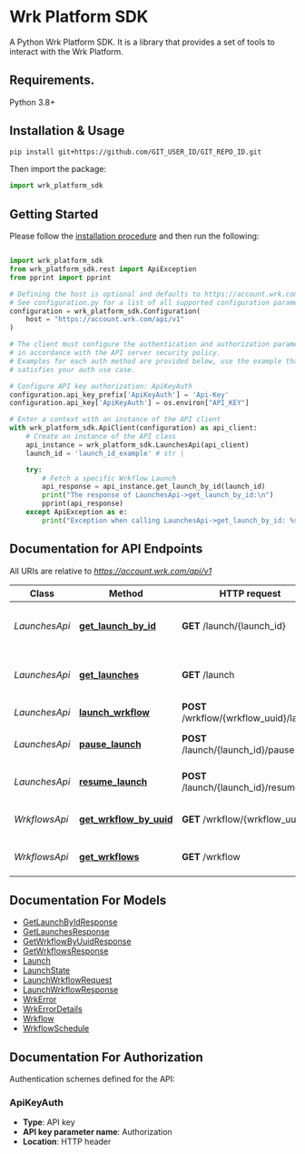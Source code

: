 # Wrk Platform SDK

A Python Wrk Platform SDK. It is a library that provides a set of tools to interact with the Wrk Platform.

## Requirements.

Python 3.8+

## Installation & Usage

```sh
pip install git+https://github.com/GIT_USER_ID/GIT_REPO_ID.git
```

Then import the package:
```python
import wrk_platform_sdk
```

## Getting Started

Please follow the [installation procedure](#installation--usage) and then run the following:

```python

import wrk_platform_sdk
from wrk_platform_sdk.rest import ApiException
from pprint import pprint

# Defining the host is optional and defaults to https://account.wrk.com/api/v1
# See configuration.py for a list of all supported configuration parameters.
configuration = wrk_platform_sdk.Configuration(
    host = "https://account.wrk.com/api/v1"
)

# The client must configure the authentication and authorization parameters
# in accordance with the API server security policy.
# Examples for each auth method are provided below, use the example that
# satisfies your auth use case.

# Configure API key authorization: ApiKeyAuth
configuration.api_key_prefix['ApiKeyAuth'] = 'Api-Key'
configuration.api_key['ApiKeyAuth'] = os.environ["API_KEY"]

# Enter a context with an instance of the API client
with wrk_platform_sdk.ApiClient(configuration) as api_client:
    # Create an instance of the API class
    api_instance = wrk_platform_sdk.LaunchesApi(api_client)
    launch_id = 'launch_id_example' # str |

    try:
        # Fetch a specific Wrkflow Launch
        api_response = api_instance.get_launch_by_id(launch_id)
        print("The response of LaunchesApi->get_launch_by_id:\n")
        pprint(api_response)
    except ApiException as e:
        print("Exception when calling LaunchesApi->get_launch_by_id: %s\n" % e)

```

## Documentation for API Endpoints

All URIs are relative to *https://account.wrk.com/api/v1*

Class | Method | HTTP request | Description
------------ | ------------- | ------------- | -------------
*LaunchesApi* | [**get_launch_by_id**](docs/LaunchesApi.md#get_launch_by_id) | **GET** /launch/{launch_id} | Fetch a specific Wrkflow Launch
*LaunchesApi* | [**get_launches**](docs/LaunchesApi.md#get_launches) | **GET** /launch | Fetch multiple Wrkflow Launches
*LaunchesApi* | [**launch_wrkflow**](docs/LaunchesApi.md#launch_wrkflow) | **POST** /wrkflow/{wrkflow_uuid}/launch | Launch a Wrkflow
*LaunchesApi* | [**pause_launch**](docs/LaunchesApi.md#pause_launch) | **POST** /launch/{launch_id}/pause | Pause a Wrkflow Launch
*LaunchesApi* | [**resume_launch**](docs/LaunchesApi.md#resume_launch) | **POST** /launch/{launch_id}/resume | Resume a Wrkflow Launch
*WrkflowsApi* | [**get_wrkflow_by_uuid**](docs/WrkflowsApi.md#get_wrkflow_by_uuid) | **GET** /wrkflow/{wrkflow_uuid} | Fetch a specific Wrkflow
*WrkflowsApi* | [**get_wrkflows**](docs/WrkflowsApi.md#get_wrkflows) | **GET** /wrkflow | Fetch multiple Wrkflows


## Documentation For Models

 - [GetLaunchByIdResponse](docs/GetLaunchByIdResponse.md)
 - [GetLaunchesResponse](docs/GetLaunchesResponse.md)
 - [GetWrkflowByUuidResponse](docs/GetWrkflowByUuidResponse.md)
 - [GetWrkflowsResponse](docs/GetWrkflowsResponse.md)
 - [Launch](docs/Launch.md)
 - [LaunchState](docs/LaunchState.md)
 - [LaunchWrkflowRequest](docs/LaunchWrkflowRequest.md)
 - [LaunchWrkflowResponse](docs/LaunchWrkflowResponse.md)
 - [WrkError](docs/WrkError.md)
 - [WrkErrorDetails](docs/WrkErrorDetails.md)
 - [Wrkflow](docs/Wrkflow.md)
 - [WrkflowSchedule](docs/WrkflowSchedule.md)


<a id="documentation-for-authorization"></a>
## Documentation For Authorization


Authentication schemes defined for the API:
<a id="ApiKeyAuth"></a>
### ApiKeyAuth

- **Type**: API key
- **API key parameter name**: Authorization
- **Location**: HTTP header
